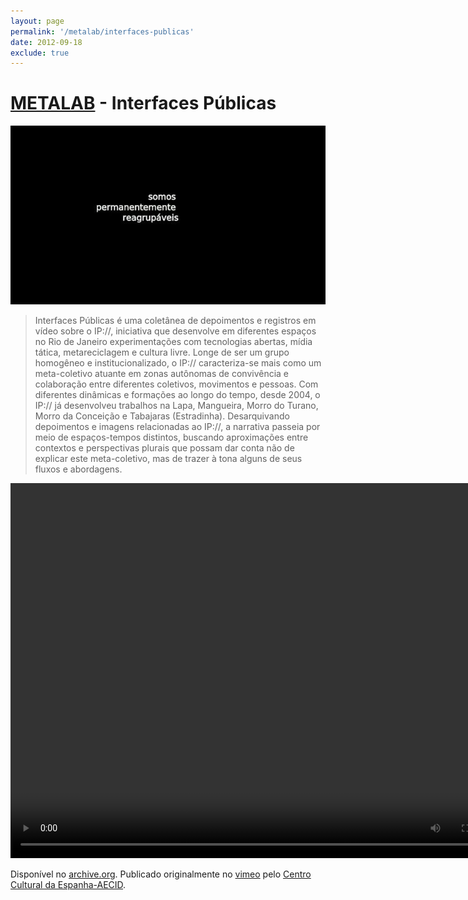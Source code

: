 ```yaml
---
layout: page
permalink: '/metalab/interfaces-publicas'
date: 2012-09-18
exclude: true
---
```


# [METALAB](/projetos/metalab) - Interfaces Públicas

![](/assets/images/interfaces-publicas.jpg)

> Interfaces Públicas é uma coletânea de depoimentos e registros em vídeo sobre o IP://, iniciativa que desenvolve em diferentes espaços no Rio de Janeiro experimentações com tecnologias abertas, mídia tática, metareciclagem e cultura livre. Longe de ser um grupo homogêneo e institucionalizado, o IP:// caracteriza-se mais como um meta-coletivo atuante em zonas autônomas de convivência e colaboração entre diferentes coletivos, movimentos e pessoas.
> Com diferentes dinâmicas e formações ao longo do tempo, desde 2004, o IP:// já desenvolveu trabalhos na Lapa, Mangueira, Morro do Turano, Morro da Conceição e Tabajaras (Estradinha). Desarquivando depoimentos e imagens relacionadas ao IP://, a narrativa passeia por meio de espaços-tempos distintos, buscando aproximações entre contextos e perspectivas plurais que possam dar conta não de explicar este meta-coletivo, mas de trazer à tona alguns de seus fluxos e abordagens.

<video width="800" height="600" controls>
  <source src="https://archive.org/download/metalab-interfaces-publicas/InterfacesPublicas-final2%20%5B48886615%5D.mp4" type="video/mp4">
  Your browser does not support the video tag.
</video>

Disponível no [archive.org](https://archive.org/details/metalab-interfaces-publicas). Publicado originalmente no [vimeo](https://vimeo.com/48886615) pelo [Centro Cultural da Espanha-AECID](https://vimeo.com/ccesp).